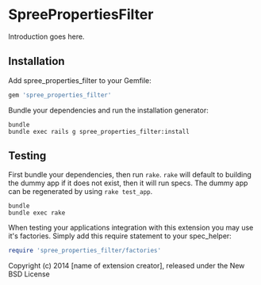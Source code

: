 SpreePropertiesFilter
=====================

Introduction goes here.

Installation
------------

Add spree_properties_filter to your Gemfile:

```ruby
gem 'spree_properties_filter'
```

Bundle your dependencies and run the installation generator:

```shell
bundle
bundle exec rails g spree_properties_filter:install
```

Testing
-------

First bundle your dependencies, then run `rake`. `rake` will default to building the dummy app if it does not exist, then it will run specs. The dummy app can be regenerated by using `rake test_app`.

```shell
bundle
bundle exec rake
```

When testing your applications integration with this extension you may use it's factories.
Simply add this require statement to your spec_helper:

```ruby
require 'spree_properties_filter/factories'
```

Copyright (c) 2014 [name of extension creator], released under the New BSD License
